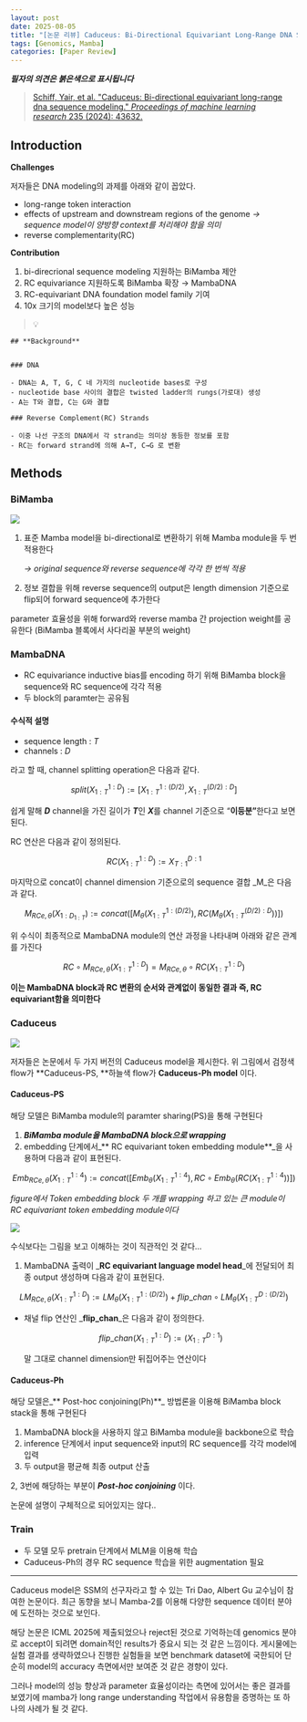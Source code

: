 ```yaml
---
layout: post
date: 2025-08-05
title: "[논문 리뷰] Caduceus: Bi-Directional Equivariant Long-Range DNA Sequence Modeling"
tags: [Genomics, Mamba]
categories: [Paper Review]
---
```


<span class="notion-red">_**필자의 의견은 붉은색으로 표시됩니다**_</span>


> [Schiff, Yair, et al. "Caduceus: Bi-directional equivariant long-range dna sequence modeling." ](https://pmc.ncbi.nlm.nih.gov/articles/PMC12189541/)[_Proceedings of machine learning research_](https://pmc.ncbi.nlm.nih.gov/articles/PMC12189541/)[ 235 (2024): 43632.](https://pmc.ncbi.nlm.nih.gov/articles/PMC12189541/)



## Introduction


**Challenges**


저자들은 DNA modeling의 과제를 아래와 같이 꼽았다.

- long-range token interaction
- effects of upstream and downstream regions of the genome 
_→ sequence model이 양방향 context를 처리해야 함을 의미_
- reverse complementarity(RC)

**Contribution**

1. bi-direcrional sequence modeling 지원하는 BiMamba 제안
1. RC equivariance 지원하도록 BiMamba 확장 → MambaDNA
1. RC-equivariant DNA foundation model family 기여
1. 10x 크기의 model보다 높은 성능

> 💡 


	## **Background**


	### DNA

	- DNA는 A, T, G, C 네 가지의 nucleotide bases로 구성
	- nucleotide base 사이의 결합은 twisted ladder의 rungs(가로대) 생성
	- A는 T와 결합, C는 G와 결합

	### Reverse Complement(RC) Strands

	- 이중 나선 구조의 DNA에서 각 strand는 의미상 동등한 정보를 포함
	- RC는 forward strand에 의해 A→T, C→G 로 변환


## Methods



### BiMamba


![](https://prod-files-secure.s3.us-west-2.amazonaws.com/542b861c-36a8-4051-84e5-8804b6728dba/2c247d59-7815-4980-99f0-8f0d21f445a7/image.png?X-Amz-Algorithm=AWS4-HMAC-SHA256&X-Amz-Content-Sha256=UNSIGNED-PAYLOAD&X-Amz-Credential=ASIAZI2LB466V54FK5LV%2F20251008%2Fus-west-2%2Fs3%2Faws4_request&X-Amz-Date=20251008T032220Z&X-Amz-Expires=3600&X-Amz-Security-Token=IQoJb3JpZ2luX2VjEBsaCXVzLXdlc3QtMiJGMEQCIFI%2FJQjGklHx2YWpAREoFISTOgUDQMUx%2BWE774TqvYvHAiA8G2%2FQL3oDc0FLRSi%2BoA3x0iA%2BIeUoJWWiCqIgtt69rCqIBAi0%2F%2F%2F%2F%2F%2F%2F%2F%2F%2F8BEAAaDDYzNzQyMzE4MzgwNSIMfaUCxUkCArFZoGtUKtwD1cEpvxpNR6locDUfxXA%2FBtlyc8tTyuRZxXHnwJ3gr5v6jAg85wK01nZJ8mGS8urW6JUiY%2BHwyiJkMFD0Me7JKC8G0GNEBv%2BHPsY%2FRFPjN24N8F8giulrDb%2BQKBMfJfP3iUVqd3tgr1vSZZYr7VjleGTHiEFsFH8Q1CQNt1RpSJQ6Gv6IwS%2Bgz8013YLs7%2BkIe8kmDqM6cVEnxCSCrmGmiE8lIP97OlcVA6mK8vD0I50PYdOVASq6wX4wnK0qc8%2FYB0%2F0JCB0eIAlBxHGyM7a2bW%2Fd8c5AgQohSloHiRqGs1nyaz5zqWeGR3aHraacD5TiW2dCCwbq8GEKEb0ae0RzLKHz6QhBMTzFZdim7rUU5Y2SCO%2BLa5dRber65AjPLhnLd%2F43mRz1KHcZVkl%2FxTBVGUT4MsPpGUDFhvDogaAI65EUsY842%2BKJN3EaJ6ic6sh9fWFl%2B71KDyNWojqB9wijq7YnUgIWBeUz9A4FdFR5xhj6CJ%2FXKyj7x6MKTADb%2Bs145ONYaYbDVgGg01FOjbGeSP3NkFAW0A2iIFKMDKokwM6TwVv0gsXOYLyoiGJDXz%2BLQ1p46Xc8NECTZ6jbudR7twTyILHVARxTKspCLXC76SVmDb8%2BifCTN%2BPT3wwpK6XxwY6pgG9pE%2BFYVOVae9pgXn%2F05QfxK%2Fm7jEdpAGmQbT3asjH7i86U%2FULcrm%2FffmwtG7vak6qv9lZ7aRBWhNb2C9gSQfygtDF%2Fpsk7d22JeMiozfzbX2QFJwx5%2F1EC0VGT5ebgNgbhDHfjheG1YcfAWJf6nBDBU6fEdt58LSVE2ZLk4o6kDrnUTLf8i4s2G0luJJYdAYppMV23WgqUl14ZeNt%2BCVa4P9iG9at&X-Amz-Signature=c1278b18fc2414d938d66331c7b40dea08da5117e405c32fb0be28a5840c19ab&X-Amz-SignedHeaders=host&x-amz-checksum-mode=ENABLED&x-id=GetObject)

1. 표준 Mamba model을 bi-directional로 변환하기 위해 Mamba module을 두 번 적용한다

	_→ original sequence와 reverse sequence에 각각 한 번씩 적용_

1. 정보 결합을 위해 reverse sequence의 output은 length dimension 기준으로 flip되어 forward sequence에 추가한다

parameter 효율성을 위해 forward와 reverse mamba 간 projection weight를 공유한다 (BiMamba 블록에서 사다리꼴 부분의 weight)



### MambaDNA

- RC equivariance inductive bias를 encoding 하기 위해 BiMamba block을 sequence와 RC sequence에 각각 적용
- 두 block의 paramter는 공유됨


#### 수식적 설명

- sequence length : _T_
- channels : _D_

라고 할 때,  channel splitting operation은 다음과 같다.


$$
split(X^{1:D}_{1:T}):=[X^{1:(D/2)}_{1:T},X^{(D/2):D}_{1:T}]
$$


<span class="notion-red">쉽게 말해 </span><span class="notion-red">_**D**_</span><span class="notion-red"> channel을 가진 길이가 </span><span class="notion-red">_**T**_</span><span class="notion-red">인 </span><span class="notion-red">_**X**_</span><span class="notion-red">를 channel 기준으로 “</span><span class="notion-red">**이등분”**</span><span class="notion-red">한다고 보면 된다.</span>


RC 연산은 다음과 같이 정의된다.


$$
RC(X^{1:D}_{1:T}):=X^{D:1}_{T:1}
$$


마지막으로 concat이 channel dimension 기준으로의 sequence 결합 _M_은 다음과 같다.


$$
M_{RCe,\theta}(X_{1:D_{1:T}}):=concat([M_{\theta}(X^{1:(D/2)}_{1:T}),RC(M_{\theta}(X^{(D/2):D}_{1:T}))])
$$


위 수식이 최종적으로 MambaDNA module의 연산 과정을 나타내며 아래와 같은 관계를 가진다


$$
RC\circ M_{RCe,\theta}(X^{1:D}_{1:T}) = M_{RCe,\theta} \circ RC(X^{1:D}_{1:T})
$$


**이는 MambaDNA block과 RC 변환의 순서와 관계없이 동일한 결과 즉, RC equivariant함을 의미한다**



### Caduceus


![](https://prod-files-secure.s3.us-west-2.amazonaws.com/542b861c-36a8-4051-84e5-8804b6728dba/f94a60d7-8145-473b-aef9-7c68d3ec604a/image.png?X-Amz-Algorithm=AWS4-HMAC-SHA256&X-Amz-Content-Sha256=UNSIGNED-PAYLOAD&X-Amz-Credential=ASIAZI2LB466V54FK5LV%2F20251008%2Fus-west-2%2Fs3%2Faws4_request&X-Amz-Date=20251008T032220Z&X-Amz-Expires=3600&X-Amz-Security-Token=IQoJb3JpZ2luX2VjEBsaCXVzLXdlc3QtMiJGMEQCIFI%2FJQjGklHx2YWpAREoFISTOgUDQMUx%2BWE774TqvYvHAiA8G2%2FQL3oDc0FLRSi%2BoA3x0iA%2BIeUoJWWiCqIgtt69rCqIBAi0%2F%2F%2F%2F%2F%2F%2F%2F%2F%2F8BEAAaDDYzNzQyMzE4MzgwNSIMfaUCxUkCArFZoGtUKtwD1cEpvxpNR6locDUfxXA%2FBtlyc8tTyuRZxXHnwJ3gr5v6jAg85wK01nZJ8mGS8urW6JUiY%2BHwyiJkMFD0Me7JKC8G0GNEBv%2BHPsY%2FRFPjN24N8F8giulrDb%2BQKBMfJfP3iUVqd3tgr1vSZZYr7VjleGTHiEFsFH8Q1CQNt1RpSJQ6Gv6IwS%2Bgz8013YLs7%2BkIe8kmDqM6cVEnxCSCrmGmiE8lIP97OlcVA6mK8vD0I50PYdOVASq6wX4wnK0qc8%2FYB0%2F0JCB0eIAlBxHGyM7a2bW%2Fd8c5AgQohSloHiRqGs1nyaz5zqWeGR3aHraacD5TiW2dCCwbq8GEKEb0ae0RzLKHz6QhBMTzFZdim7rUU5Y2SCO%2BLa5dRber65AjPLhnLd%2F43mRz1KHcZVkl%2FxTBVGUT4MsPpGUDFhvDogaAI65EUsY842%2BKJN3EaJ6ic6sh9fWFl%2B71KDyNWojqB9wijq7YnUgIWBeUz9A4FdFR5xhj6CJ%2FXKyj7x6MKTADb%2Bs145ONYaYbDVgGg01FOjbGeSP3NkFAW0A2iIFKMDKokwM6TwVv0gsXOYLyoiGJDXz%2BLQ1p46Xc8NECTZ6jbudR7twTyILHVARxTKspCLXC76SVmDb8%2BifCTN%2BPT3wwpK6XxwY6pgG9pE%2BFYVOVae9pgXn%2F05QfxK%2Fm7jEdpAGmQbT3asjH7i86U%2FULcrm%2FffmwtG7vak6qv9lZ7aRBWhNb2C9gSQfygtDF%2Fpsk7d22JeMiozfzbX2QFJwx5%2F1EC0VGT5ebgNgbhDHfjheG1YcfAWJf6nBDBU6fEdt58LSVE2ZLk4o6kDrnUTLf8i4s2G0luJJYdAYppMV23WgqUl14ZeNt%2BCVa4P9iG9at&X-Amz-Signature=b625fafd953c00cef12f05cb2ea802d5644b53aed90dfaa03afe9cfc230964a0&X-Amz-SignedHeaders=host&x-amz-checksum-mode=ENABLED&x-id=GetObject)


저자들은 논문에서 두 가지 버전의 Caduceus model을 제시한다. 위 그림에서 검정색 flow가 **Caduceus-PS, **하늘색 flow가 **Caduceus-Ph model** 이다.



#### Caduceus-PS


해당 모델은 BiMamba module의 paramter sharing(PS)을 통해 구현된다

1. _**BiMamba module을 MambaDNA block으로 wrapping**_
1. embedding 단계에서_** RC equivariant token embedding module**_을 사용하며 다음과 같이 표현된다.

$$
Emb_{RCe,\theta}(X^{1:4}_{1:T}):=concat([Emb_{\theta}(X^{1:4}_{1:T}),RC \circ Emb_{\theta}(RC(X^{1:4}_{1:T}))])
$$


_figure에서 Token embedding block 두 개를 wrapping 하고 있는 큰 module이 RC equivariant token embedding module이다_


![](https://prod-files-secure.s3.us-west-2.amazonaws.com/542b861c-36a8-4051-84e5-8804b6728dba/b175e4da-71eb-4e91-8c23-a06dabe673c9/image.png?X-Amz-Algorithm=AWS4-HMAC-SHA256&X-Amz-Content-Sha256=UNSIGNED-PAYLOAD&X-Amz-Credential=ASIAZI2LB466V54FK5LV%2F20251008%2Fus-west-2%2Fs3%2Faws4_request&X-Amz-Date=20251008T032220Z&X-Amz-Expires=3600&X-Amz-Security-Token=IQoJb3JpZ2luX2VjEBsaCXVzLXdlc3QtMiJGMEQCIFI%2FJQjGklHx2YWpAREoFISTOgUDQMUx%2BWE774TqvYvHAiA8G2%2FQL3oDc0FLRSi%2BoA3x0iA%2BIeUoJWWiCqIgtt69rCqIBAi0%2F%2F%2F%2F%2F%2F%2F%2F%2F%2F8BEAAaDDYzNzQyMzE4MzgwNSIMfaUCxUkCArFZoGtUKtwD1cEpvxpNR6locDUfxXA%2FBtlyc8tTyuRZxXHnwJ3gr5v6jAg85wK01nZJ8mGS8urW6JUiY%2BHwyiJkMFD0Me7JKC8G0GNEBv%2BHPsY%2FRFPjN24N8F8giulrDb%2BQKBMfJfP3iUVqd3tgr1vSZZYr7VjleGTHiEFsFH8Q1CQNt1RpSJQ6Gv6IwS%2Bgz8013YLs7%2BkIe8kmDqM6cVEnxCSCrmGmiE8lIP97OlcVA6mK8vD0I50PYdOVASq6wX4wnK0qc8%2FYB0%2F0JCB0eIAlBxHGyM7a2bW%2Fd8c5AgQohSloHiRqGs1nyaz5zqWeGR3aHraacD5TiW2dCCwbq8GEKEb0ae0RzLKHz6QhBMTzFZdim7rUU5Y2SCO%2BLa5dRber65AjPLhnLd%2F43mRz1KHcZVkl%2FxTBVGUT4MsPpGUDFhvDogaAI65EUsY842%2BKJN3EaJ6ic6sh9fWFl%2B71KDyNWojqB9wijq7YnUgIWBeUz9A4FdFR5xhj6CJ%2FXKyj7x6MKTADb%2Bs145ONYaYbDVgGg01FOjbGeSP3NkFAW0A2iIFKMDKokwM6TwVv0gsXOYLyoiGJDXz%2BLQ1p46Xc8NECTZ6jbudR7twTyILHVARxTKspCLXC76SVmDb8%2BifCTN%2BPT3wwpK6XxwY6pgG9pE%2BFYVOVae9pgXn%2F05QfxK%2Fm7jEdpAGmQbT3asjH7i86U%2FULcrm%2FffmwtG7vak6qv9lZ7aRBWhNb2C9gSQfygtDF%2Fpsk7d22JeMiozfzbX2QFJwx5%2F1EC0VGT5ebgNgbhDHfjheG1YcfAWJf6nBDBU6fEdt58LSVE2ZLk4o6kDrnUTLf8i4s2G0luJJYdAYppMV23WgqUl14ZeNt%2BCVa4P9iG9at&X-Amz-Signature=8e99805a91835cec73b9f7be165f875cfce95e72b237253fa79dd0ae646a1608&X-Amz-SignedHeaders=host&x-amz-checksum-mode=ENABLED&x-id=GetObject)


<span class="notion-red">수식보다는 그림을 보고 이해하는 것이 직관적인 것 같다…</span>

1. MambaDNA 출력이 _**RC equivariant language model head**_에 전달되어 최종 output 생성하며 다음과 같이 표현된다.

$$
LM_{RCe,\theta}(X^{1:D}_{1:T}):= LM_{\theta}(X^{1:(D/2)}_{1:T})+flip\_chan\circ LM_{\theta}(X^{D:(D/2)}_{1:T})
$$

- 채널 flip 연산인 _**flip\_chan**_은 다음과 같이 정의한다.

	$$
	flip\_chan(X^{1:D}_{1:T}):=(X^{D:1}_{1:T})
	$$


	말 그대로 channel dimension만 뒤집어주는 연산이다



#### Caduceus-Ph


해당 모델은_** Post-hoc conjoining(Ph)**_ 방법론을 이용해 BiMamba block stack을 통해 구현된다

1. MambaDNA block을 사용하지 않고 BiMamba module을 backbone으로 학습
1. inference 단계에서 input sequence와 input의 RC sequence를 각각 model에 입력
1. 두 output을 평균해 최종 output 산출

2, 3번에 해당하는 부분이 _**Post-hoc conjoining**_ 이다.


<span class="notion-red">논문에 설명이 구체적으로 되어있지는 않다..</span>



### Train

- 두 모델 모두 pretrain 단계에서 MLM을 이용해 학습
- Caduceus-Ph의 경우 RC sequence 학습을 위한 augmentation 필요

---


<span class="notion-red">Caduceus model은 SSM의 선구자라고 할 수 있는 Tri Dao, Albert Gu 교수님이 참여한 논문이다. 최근 동향을 보니 Mamba-2를 이용해 다양한 sequence 데이터 분야에 도전하는 것으로 보인다.</span>


<span class="notion-red">해당 논문은 ICML 2025에 제출되었으나 reject된 것으로 기억하는데 genomics 분야로 accept이 되려면 domain적인 results가 중요시 되는 것 같은 느낌이다. 게시물에는 실험 결과를 생략하였으나 진행한 실험들을 보면 benchmark dataset에 국한되어 단순히 model의 accuracy 측면에서만 보여준 것 같은 경향이 있다.</span>


<span class="notion-red">그러나 model의 성능 향상과 parameter 효율성이라는 측면에 있어서는 좋은 결과를 보였기에 mamba가 long range understanding 작업에서 유용함을 증명하는 또 하나의 사례가 될 것 같다.</span>

